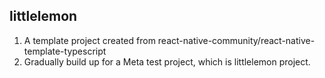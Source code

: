 ## littlelemon
1. A template project created from react-native-community/react-native-template-typescript
2. Gradually build up for a Meta test project, which is littlelemon project.
